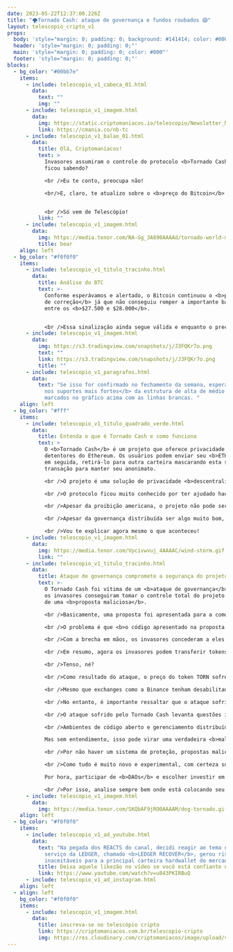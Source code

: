 ```yaml
---
date: 2023-05-22T12:37:00.226Z
title: "🌪️Tornado Cash: ataque de governança e fundos roubados 😱"
layout: telescopio_cripto_v1
props:
  body: 'style="margin: 0; padding: 0; background: #141414; color: #000"'
  header: 'style="margin: 0; padding: 0;"'
  main: 'style="margin: 0; padding: 0; color: #000"'
  footer: 'style="margin: 0; padding: 0;"'
blocks:
  - bg_color: "#00bb7e"
    items:
      - include: telescopio_v1_cabeca_01.html
        data:
          text: ""
          img: ""
      - include: telescopio_v1_imagem.html
        data:
          img: https://static.criptomaniacos.io/telescopio/Newsletter_NB.png
          link: https://cmania.co/nb-tc
      - include: telescopio_v1_balao_01.html
        data:
          title: Olá, Criptomaníacos!
          text: >
            Invasores assumiram o controle do protocolo <b>Tornado Cash</b>, tu
            ficou sabendo?

            <br />Eu te conto, preocupa não! 

            <br/>E, claro, te atualizo sobre o <b>preço do Bitcoin</b> também!


            <br />Só vem de Telescópio!
          link: ""
      - include: telescopio_v1_imagem.html
        data:
          img: https://media.tenor.com/NA-Gg_3A890AAAAd/tornado-world-meteorological-day.gif
          title: bear
    align: left
  - bg_color: "#f0f0f0"
    items:
      - include: telescopio_v1_titulo_tracinho.html
        data:
          title: Análise do BTC
          text: >-
            Conforme esperávamos e alertado, o Bitcoin continuou o <b>processo
            de correção</b> já que não conseguiu romper a importante barreira
            entre os <b>$27.500 e $28.000</b>. 


            <br />Essa sinalização ainda segue válida e enquanto o preço não romper esses patamares, veremos a continuação do processo de correção, especialmente se fecharmos o gráfico semanal no domingo perdendo a média de 100p no gráfico diário no nível dos <b>$26.400</b>. Neste caso, o preço pode entrar em um <b>longo processo de correção</b>. 
      - include: telescopio_v1_imagem.html
        data:
          img: https://s3.tradingview.com/snapshots/j/J3FQKr7o.png
          text: ""
          link: https://s3.tradingview.com/snapshots/j/J3FQKr7o.png
          title: ""
      - include: telescopio_v1_paragrafos.html
        data:
          text: "Se isso for confirmado no fechamento da semana, esperamos por <b>testes
            nos suportes mais fortes</b> da estrutura de alta de médio prazo,
            marcados no gráfico acima com as linhas brancas. "
    align: left
  - bg_color: "#fff"
    items:
      - include: telescopio_v1_titulo_quadrado_verde.html
        data:
          title: Entenda o que é Tornado Cash e como funciona
          text: >
            O <b>Tornado Cash</b> é um projeto que oferece privacidade aos
            detentores do Ethereum. Os usuários podem enviar seu <b>ETH</b> e,
            em seguida, retirá-lo para outra carteira mascarando esta segunda
            transação para manter seu anonimato.

            <br />O projeto é uma solução de privacidade <b>descentralizada e sem custódia</b> construída na rede Ethereum. Ele melhora a privacidade da transação, quebrando o link na cadeia entre os endereços do remetente e do destinatário. Tornado Cash usa um contrato inteligente que aceita depósitos <b>ETH e ERC-20</b>.

            <br />O protocolo ficou muito conhecido por ter ajudado hackers a tirar os rastros de <b>invasões milionárias</b>. Isso fez com que o governo americano pusesse o serviço na <b>lista negra</b> do país: cidadãos e empresas são proibidos de utilizar o Tornado Cash.

            <br />Apesar da proibição americana, o projeto não pode ser parado pois tem seu <b>código aberto e é descentralizado</b>. As decisões são tomadas pelos possuidores do seu token nativo <b>TORN</b>, que funcionam como votos no sistema. 

            <br />Apesar da governança distribuída ser algo muito bom, infelizmente foi a brecha para que <b>invasores tomassem o controle</b> do projeto. E nem foi necessário gastar muito dinheiro para isso ou meses de trabalho. 

            <br />Vou te explicar agora mesmo o que aconteceu!
      - include: telescopio_v1_imagem.html
        data:
          img: https://media.tenor.com/Vpcivwvuj_4AAAAC/wind-storm.gif
          link: ""
      - include: telescopio_v1_titulo_tracinho.html
        data:
          title: Ataque de governança compromete a segurança do projeto
          text: >-
            O Tornado Cash foi vítima de um <b>ataque de governança</b> em que
            os invasores conseguiram tomar o controle total do projeto por meio
            de uma <b>proposta maliciosa</b>. 

            <br />Basicamente, uma proposta foi apresentada para a comunidade, que prometia punir agentes mal intencionados na rede. A comunidade aprovou a medida através de seus votos. 

            <br />O problema é que <b>o código apresentado na proposta continha a permissão de modificar a proposta depois de aprovada</b>.

            <br />Com a brecha em mãos, os invasores concederam a eles mesmos <b>1,2 milhão de votos</b>, superando os <b>700.000 votos legítimos</b> de todo o protocolo.

            <br />Em resumo, agora os invasores podem transferir tokens do tesouro, mintar mais <b>TORN</b> ou qualquer outra coisa que desejarem, já que <b>podem aprovar sozinhos quaisquer mudanças</b>.

            <br />Tenso, né?

            <br />Como resultado do ataque, o preço do token TORN sofreu uma queda drástica de quase <b>50% em apenas 24 horas</b>. Os invasores possuem atualmente cerca de <b>100.000 TORNs</b>. 

            <br />Mesmo que exchanges como a Binance tenham desabilitado os depósitos de TORN, os invasores já conseguiram realizar uma quantia por volta de <b>3.5 milhões de reais</b>.

            <br />No entanto, é importante ressaltar que o ataque sofrido não teve repercussões no protocolo <b>Tornado Cash</b>. O protocolo ainda permite aos seus usuários ocultar ou ocultar os movimentos de fundos e endereços digitais por meio do serviço prestado.

            <br />O ataque sofrido pelo Tornado Cash levanta questões importantes sobre a segurança de <b>DAOs</b>, as organizações autônomas descentralizadas.

            <br />Ambientes de código aberto e gerenciamento distribuído de projetos pode ser <b>excelente</b> quando as pessoas entendem no que votam e a razão pela qual votam.

            Mas sem entendimento, isso pode virar uma verdadeira <b>maldição</b>.

            <br />Por não haver um sistema de proteção, propostas maliciosas não são incomuns e, quando são aprovadas, podem simplesmente dar <b>todo o controle a uma única pessoa</b>, como aconteceu com o Tornado Cash.

            <br />Como tudo é muito novo e experimental, com certeza soluções serão apresentadas ao mercado com o tempo. 

            Por hora, participar de <b>DAOs</b> e escolher investir em tokens de governança pode trazer riscos adicionais, quando comparamos com o <b>Bitcoin</b>.

            <br />Por isso, analise sempre bem onde está colocando seu dinheiro e crie um <b>plano de gerenciamento</b> e para momentos de crise, tá bem?	
      - include: telescopio_v1_imagem.html
        data:
          img: https://media.tenor.com/SKQbAF9jRO0AAAAM/dog-tornado.gif
    align: left
  - bg_color: "#f0f0f0"
    items:
      - include: telescopio_v1_ad_youtube.html
        data:
          text: "Na pegada dos REACTS do canal, decidi reagir ao tema do momento: o novo
            serviço da LEDGER, chamado <b>LEDGER RECOVER</b>, gerou riscos
            inaceitáveis para a principal carteira hardwallet do mercado?"
          title: Deixa aquele likezão no vídeo se você está confiante no BTC!
          link: https://www.youtube.com/watch?v=u843PKIRBuQ
      - include: telescopio_v1_ad_instagram.html
    align: left
  - align: left
    bg_color: "#f0f0f0"
    items:
      - include: telescopio_v1_imagem.html
        data:
          title: inscreva-se no telescópio cripto
          link: https://criptomaniacos.com.br/telescopio-cripto
          img: https://res.cloudinary.com/criptomaniacos/image/upload/v1662133224/telescopio/inscreva-se-telescopio.png
---
```

